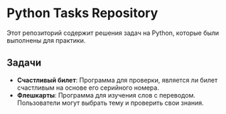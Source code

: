 # Python Tasks Repository

Этот репозиторий содержит решения задач на Python, которые были выполнены для практики.

## Задачи

- **Счастливый билет**: Программа для проверки, является ли билет счастливым на основе его серийного номера.
- **Флешкарты**: Программа для изучения слов с переводом. Пользователи могут выбрать тему и проверить свои знания.